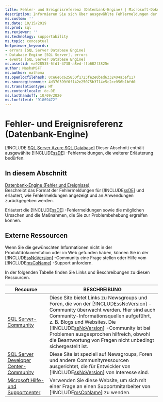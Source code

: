 ```yaml
---
title: Fehler- und Ereignisreferenz (Datenbank-Engine) | Microsoft-Dokumentation
description: Informieren Sie sich über ausgewählte Fehlermeldungen der SQL Server-Datenbank-Engine, die einer weiteren Erläuterung bedürfen und Links zu externen Ressourcen verwenden.
ms.custom: ''
ms.date: 10/15/2019
ms.prod: sql
ms.reviewer: ''
ms.technology: supportability
ms.topic: conceptual
helpviewer_keywords:
- errors [SQL Server Database Engine]
- Database Engine [SQL Server], errors
- events [SQL Server Database Engine]
ms.assetid: ea928535-6fd1-4738-a8ed-ffb602f3825e
author: MashaMSFT
ms.author: mathoma
ms.openlocfilehash: 0ce6e6c625850f1723fe2e0bed6332404a3ef117
ms.sourcegitcommit: 4d370399f6f142e25075b3714e5c2ce056b1bfd0
ms.translationtype: HT
ms.contentlocale: de-DE
ms.lasthandoff: 10/09/2020
ms.locfileid: "91869472"
---
```

# <a name="errors-and-events-reference-database-engine"></a>Fehler- und Ereignisreferenz (Datenbank-Engine)
[!INCLUDE [SQL Server Azure SQL Database](../../includes/applies-to-version/sql-asdb.md)]
  Dieser Abschnitt enthält ausgewählte [!INCLUDE[ssDE](../../includes/ssde-md.md)] -Fehlermeldungen, die weiterer Erläuterung bedürfen.  
  
## <a name="in-this-section"></a>In diesem Abschnitt  
 [Datenbank-Engine (Fehler und Ereignisse)](../../relational-databases/errors-events/database-engine-events-and-errors.md)  
 Beschreibt das Format der Fehlermeldungen für [!INCLUDE[ssDE](../../includes/ssde-md.md)] und erläutert, wie Fehlermeldungen angezeigt und an Anwendungen zurückgegeben werden.  
  
 Erläutert die [!INCLUDE[ssDE](../../includes/ssde-md.md)] -Fehlermeldungen sowie die möglichen Ursachen und die Maßnahmen, die Sie zur Problembehebung ergreifen können.  
  
## <a name="external-resources"></a>Externe Ressourcen  
 Wenn Sie die gewünschten Informationen nicht in der Produktdokumentation oder im Web gefunden haben, können Sie in der [!INCLUDE[ssNoVersion](../../includes/ssnoversion-md.md)] -Community eine Frage stellen oder Hilfe vom [!INCLUDE[msCoName](../../includes/msconame-md.md)] -Support anfordern.  
  
 In der folgenden Tabelle finden Sie Links und Beschreibungen zu diesen Ressourcen.  
  
|Resource|BESCHREIBUNG|  
|--------------|-----------------|  
|[SQL Server-Community](../../sql-server/index.yml)|Diese Site bietet Links zu Newsgroups und Foren, die von der [!INCLUDE[ssNoVersion](../../includes/ssnoversion-md.md)] -Community überwacht werden. Hier sind auch Community-Informationsquellen aufgeführt, z. B. Blogs und Websites. Die [!INCLUDE[ssNoVersion](../../includes/ssnoversion-md.md)] -Community ist bei Problemen ausgesprochen hilfreich, obwohl die Beantwortung von Fragen nicht unbedingt sichergestellt ist.|  
|[SQL Server Developer Center-Community](../../sql-server/index.yml)|Diese Site ist speziell auf Newsgroups, Foren und andere Communityressourcen ausgerichtet, die für Entwickler von [!INCLUDE[ssNoVersion](../../includes/ssnoversion-md.md)] von Interesse sind.|  
|[Microsoft Hilfe- und Supportcenter](https://go.microsoft.com/fwlink/?linkid=16419)|Verwenden Sie diese Website, um sich mit einer Frage an einen Supportmitarbeiter von [!INCLUDE[msCoName](../../includes/msconame-md.md)] zu wenden.|  
  
